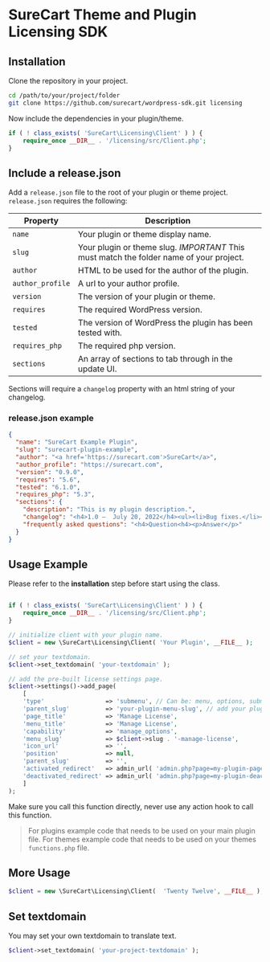 # SureCart Theme and Plugin Licensing SDK

## Installation

Clone the repository in your project.

```bash
cd /path/to/your/project/folder
git clone https://github.com/surecart/wordpress-sdk.git licensing
```

Now include the dependencies in your plugin/theme.

```php
if ( ! class_exists( 'SureCart\Licensing\Client' ) ) {
    require_once __DIR__ . '/licensing/src/Client.php';
}
```

## Include a release.json

Add a `release.json` file to the root of your plugin or theme project. 
`release.json` requires the following: 

| Property | Description |
| ----------- | ----------- |
| `name` | Your plugin or theme display name.  |
| `slug` | Your plugin or theme slug. *IMPORTANT* This must match the folder name of your project. |
|`author`| HTML to be used for the author of the plugin.|
|`author_profile`| A url to your author profile.|
|`version`| The version of your plugin or theme.|
|`requires`| The required WordPress version.|
|`tested`| The version of WordPress the plugin has been tested with.|
|`requires_php`| The required php version.|
|`sections`| An array of sections to tab through in the update UI.|

Sections will require a `changelog` property with an html string of your changelog.

### release.json example

```json
{
  "name": "SureCart Example Plugin",
  "slug": "surecart-plugin-example",
  "author": "<a href='https://surecart.com'>SureCart</a>",
  "author_profile": "https://surecart.com",
  "version": "0.9.0",
  "requires": "5.6",
  "tested": "6.1.0",
  "requires_php": "5.3",
  "sections": {
    "description": "This is my plugin description.",
    "changelog": "<h4>1.0 –  July 20, 2022</h4><ul><li>Bug fixes.</li><li>Initital release.</li></ul>",
    "frequently asked questions": "<h4>Question<h4><p>Answer</p>"
  }
}
```


## Usage Example

Please refer to the **installation** step before start using the class.

```php

if ( ! class_exists( 'SureCart\Licensing\Client' ) ) {
    require_once __DIR__ . '/licensing/src/Client.php';
}

// initialize client with your plugin name.
$client = new \SureCart\Licensing\Client( 'Your Plugin', __FILE__ );

// set your textdomain.
$client->set_textdomain( 'your-textdomain' );

// add the pre-built license settings page.
$client->settings()->add_page( 
    [
	'type'                 => 'submenu', // Can be: menu, options, submenu.
	'parent_slug'          => 'your-plugin-menu-slug', // add your plugin menu slug.
	'page_title'           => 'Manage License',
	'menu_title'           => 'Manage License',
	'capability'           => 'manage_options',
	'menu_slug'            => $client->slug . '-manage-license',
	'icon_url'             => '',
	'position'             => null,
	'parent_slug'          => '',
	'activated_redirect'   => admin_url( 'admin.php?page=my-plugin-page' ), // should you want to redirect on activation of license.
	'deactivated_redirect' => admin_url( 'admin.php?page=my-plugin-deactivation-page' ), // should you want to redirect on detactivation of license.
    ] 
);
```

Make sure you call this function directly, never use any action hook to call this function.

> For plugins example code that needs to be used on your main plugin file.
> For themes example code that needs to be used on your themes `functions.php` file.



## More Usage

```php
$client = new \SureCart\Licensing\Client(  'Twenty Twelve', __FILE__ );
```

## Set textdomain

You may set your own textdomain to translate text.

```php
$client->set_textdomain( 'your-project-textdomain' );
```

